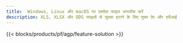 ```yaml
---
title:  Windows, Linux और macOS पर एक्सेल फाइल अनलॉक करें
description: XLS, XLSX और ODS फाइलों से सुरक्षा हटाने के लिए मुफ्त ऐप और एपीआई
---
```

{{< blocks/products/pf/agp/feature-solution >}} 

